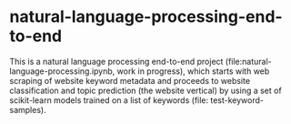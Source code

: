 # natural-language-processing-end-to-end
This is a natural language processing end-to-end project (file:natural-language-processing.ipynb, work in progress), which starts with web scraping of website keyword metadata and proceeds to website classification and topic prediction (the website vertical) by using a set of scikit-learn models trained on a list of keywords (file: test-keyword-samples).
